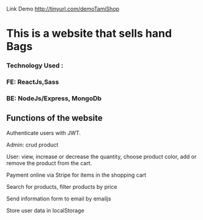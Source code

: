 Link Demo http://tinyurl.com/demoTamiShop

<h1>This is a website that sells hand Bags</h1>

<h3>Technology Used :</h3>
<h3>FE: ReactJs,Sass</h3>
<h3>BE: NodeJs/Express, MongoDb</h3>

<h2>Functions of the website</h2>
<p>Authenticate users with JWT.</p>
<p>Admin: crud product </p>
<p>User: view, increase or decrease the quantity, choose product color, add or remove the product from the cart.</p>
<p>Payment online via Stripe for items in the shopping cart</p>
<p>Search for products, filter products by price</p>
<p>Send information form to email by emailjs</p>
<p>Store user data in localStorage </p>




